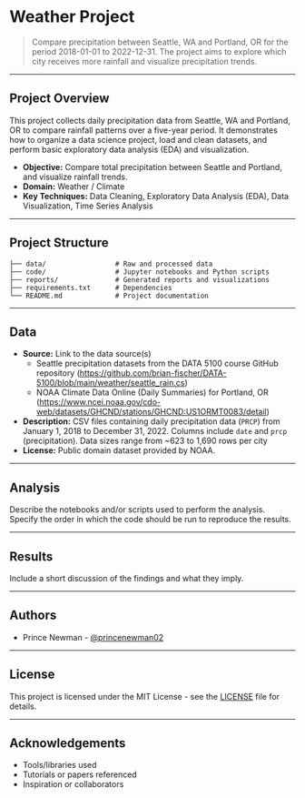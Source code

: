 # Weather Project

> Compare precipitation between Seattle, WA and Portland, OR for the period 2018-01-01 to 2022-12-31. The project aims to explore which city receives more rainfall and visualize precipitation trends.

---

## Project Overview

This project collects daily precipitation data from Seattle, WA and Portland, OR to compare rainfall patterns over a five-year period. It demonstrates how to organize a data science project, load and clean datasets, and perform basic exploratory data analysis (EDA) and visualization.

- **Objective:** Compare total precipitation between Seattle and Portland, and visualize rainfall trends.
- **Domain:** Weather / Climate 
- **Key Techniques:** Data Cleaning, Exploratory Data Analysis (EDA), Data Visualization, Time Series Analysis

---

## Project Structure

```
├── data/                 # Raw and processed data
├── code/                 # Jupyter notebooks and Python scripts
├── reports/              # Generated reports and visualizations
├── requirements.txt      # Dependencies
└── README.md             # Project documentation
```

---

## Data

- **Source:** Link to the data source(s) 
    - Seattle precipitation datasets from the DATA 5100 course GitHub repository (https://github.com/brian-fischer/DATA-5100/blob/main/weather/seattle_rain.cs)
    - NOAA Climate Data Online (Daily Summaries) for Portland, OR  (https://www.ncei.noaa.gov/cdo-web/datasets/GHCND/stations/GHCND:US1ORMT0083/detail)
- **Description:** CSV files containing daily precipitation data (`PRCP`) from January 1, 2018 to December 31, 2022. Columns include `date` and `prcp` (precipitation). Data sizes range from ~623 to 1,690 rows per city
- **License:** Public domain dataset provided by NOAA.

---

## Analysis

Describe the notebooks and/or scripts used to perform the analysis. Specify the order in which the code should be run to reproduce the results.

---

## Results

Include a short discussion of the findings and what they imply.

---

## Authors

- Prince Newman - [@princenewman02](https://github.com/princenewman02)

---

## License

This project is licensed under the MIT License - see the [LICENSE](LICENSE) file for details.

---

## Acknowledgements

- Tools/libraries used
- Tutorials or papers referenced
- Inspiration or collaborators
